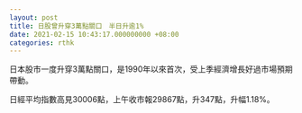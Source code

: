 ```yaml
---
layout: post
title: 日股曾升穿3萬點關口　半日升逾1%
date: 2021-02-15 10:43:17.000000000 +08:00
categories: rthk
---
```


日本股市一度升穿3萬點關口，是1990年以來首次，受上季經濟增長好過市場預期帶動。

日經平均指數高見30006點，上午收市報29867點，升347點，升幅1.18%。
